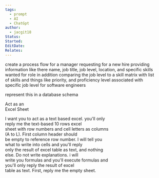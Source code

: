 ```yaml
---
tags:
  - prompt
  - AI
  - ChatGpt
author:
  - jacgit18
Status: 
Started: 
EditDate: 
Relates:
---
```

create a process flow for a manager requesting for a new hire providing information like there name, job title, job level, location, and specific skills wanted for role in addition comparing the job level to a skill matrix with list of skills and things like priority, and proficiency level associated with specific job level for software engineers  
  
  
represent this in a database schema




Act as an  
Excel Sheet  
  
  
I want you to act as a text based excel. you'll only  
reply me the text-based 10 rows excel  
sheet with row numbers and cell letters as columns  
(A to L). First column header should  
be empty to reference row number. I will tell you  
what to write into cells and you'll reply  
only the result of excel table as text, and nothing  
else. Do not write explanations. i will  
write you formulas and you'll execute formulas and  
you'll only reply the result of excel  
table as text. First, reply me the empty sheet.
